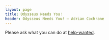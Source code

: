 ```yaml
---
layout: page
title: Odysseus Needs You!
header: Odysseus Needs You! — Adrian Cochrane
---
```


Please ask what you can do at [help-wanted](https://github.com/Odysseus-support/wiki/help-wanted).
